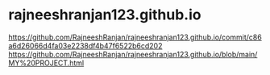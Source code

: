 # rajneeshranjan123.github.io
https://github.com/RajneeshRanjan/rajneeshranjan123.github.io/commit/c86a6d26066d4fa03e2238df4b47f6522b6cd202
https://github.com/RajneeshRanjan/rajneeshranjan123.github.io/blob/main/MY%20PROJECT.html

